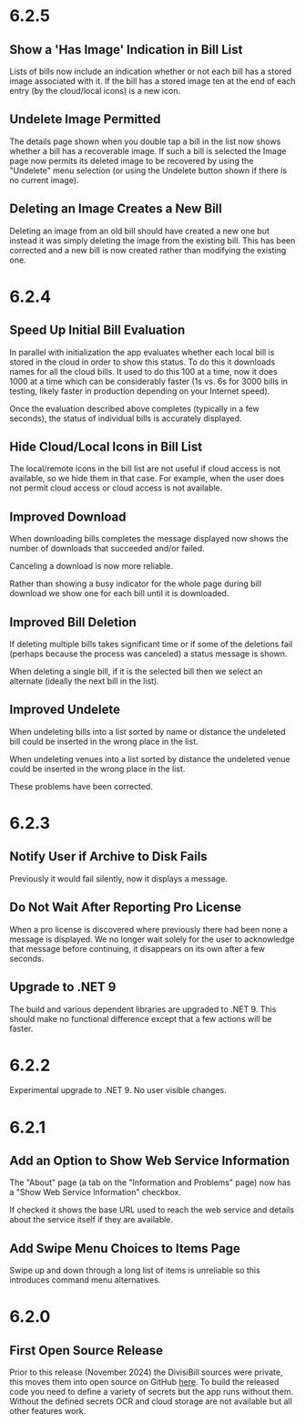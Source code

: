 # 6.2.5

## Show a 'Has Image' Indication in Bill List

Lists of bills now include an indication whether or not each bill has a stored image associated with it. If the bill has a stored image ten at the end of each entry (by the cloud/local icons) is a new icon.

## Undelete Image Permitted

The details page shown when you double tap a bill in the list now shows whether a bill has a recoverable image. If such a bill is selected the Image page now permits its deleted image to be recovered by using the "Undelete" menu selection (or using the Undelete button shown if there is no current image).

## Deleting an Image Creates a New Bill

Deleting an image from an old bill should have created a new one but instead it was simply deleting the image from the existing bill. This has been corrected and a new bill is now created rather than modifying the existing one.

# 6.2.4

## Speed Up Initial Bill Evaluation

In parallel with initialization the app evaluates whether each local bill is stored in the cloud in order to show this status. To do this it downloads names for all the cloud bills. It used to do this 100 at a time, now it does 1000 at a time which can be considerably faster (1s vs. 6s for 3000 bills in testing, likely faster in production depending on your Internet speed).

Once the evaluation described above completes (typically in a few seconds), the status of individual bills is accurately displayed.

## Hide Cloud/Local Icons in Bill List

The local/remote icons in the bill list are not useful if cloud access is not available, so we hide them in that case. For example, when the user does not permit cloud access or cloud access is not available.

## Improved Download

When downloading bills completes the message displayed now shows the number of downloads that succeeded and/or failed.

Canceling a download is now more reliable.

Rather than showing a busy indicator for the whole page during bill download we show one for each bill until it is downloaded.

## Improved Bill Deletion

If deleting multiple bills takes significant time or if some of the deletions fail (perhaps because the process was canceled) a status message is shown.

When deleting a single bill, if it is the selected bill then we select an alternate (ideally the next bill in the list).

## Improved Undelete

When undeleting bills into a list sorted by name or distance the undeleted bill could be inserted in the wrong place in the list.

When undeleting venues into a list sorted by distance the undeleted venue could be inserted in the wrong place in the list.

These problems have been corrected.

# 6.2.3

## Notify User if Archive to Disk Fails

Previously it would fail silently, now it displays a message.

## Do Not Wait After Reporting Pro License

When a pro license is discovered where previously there had been none a message is displayed. We no longer wait solely for the user to acknowledge that message before continuing, it disappears on its own after a few seconds. 

## Upgrade to .NET 9

The build and various dependent libraries are upgraded to .NET 9. This should make no functional difference except that a few actions will be faster.

# 6.2.2

Experimental upgrade to .NET 9. No user visible changes.

# 6.2.1

## Add an Option to Show Web Service Information

The "About" page (a tab on the "Information and Problems" page) now has a "Show Web Service Information" checkbox.

If checked it shows the base URL used to reach the web service and details about the service itself if they are available.

## Add Swipe Menu Choices to Items Page

Swipe up and down through a long list of items is unreliable so this introduces command menu alternatives.

# 6.2.0

## First Open Source Release

Prior to this release (November 2024) the DivisiBill sources were private, this moves them into open source on GitHub [here](https://github.com/david-maw/DivisiBill). To build the released code you need to define a variety of secrets but the app runs without them. Without the defined secrets OCR and cloud storage are not available but all other features work.

